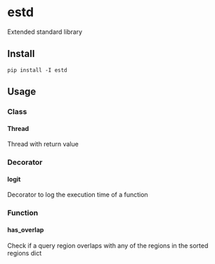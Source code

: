 # estd

Extended standard library


## Install

```shell
pip install -I estd
```

## Usage

### Class

#### Thread

Thread with return value

### Decorator

#### logit

Decorator to log the execution time of a function

### Function

#### has_overlap

Check if a query region overlaps with any of the regions in the sorted regions dict
